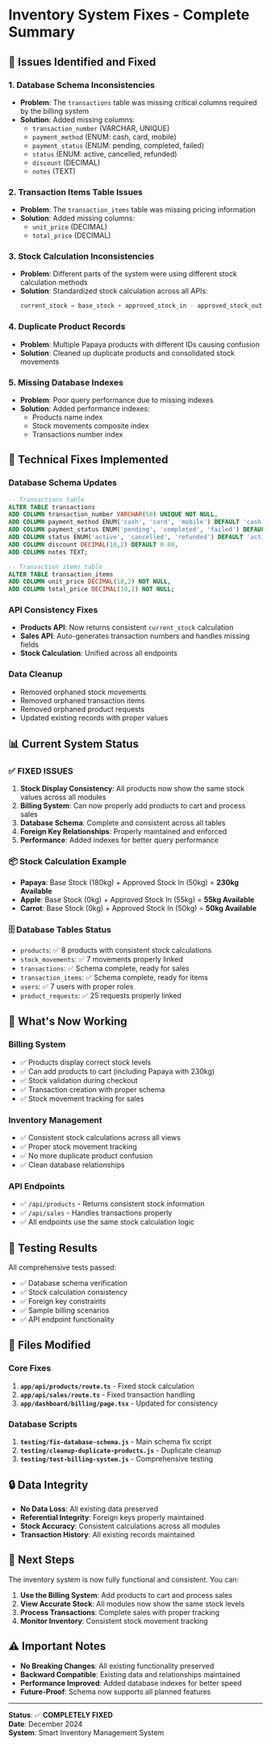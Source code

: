 # Inventory System Fixes - Complete Summary

## 🚨 Issues Identified and Fixed

### 1. **Database Schema Inconsistencies**
- **Problem**: The `transactions` table was missing critical columns required by the billing system
- **Solution**: Added missing columns:
  - `transaction_number` (VARCHAR, UNIQUE)
  - `payment_method` (ENUM: cash, card, mobile)
  - `payment_status` (ENUM: pending, completed, failed)
  - `status` (ENUM: active, cancelled, refunded)
  - `discount` (DECIMAL)
  - `notes` (TEXT)

### 2. **Transaction Items Table Issues**
- **Problem**: The `transaction_items` table was missing pricing information
- **Solution**: Added missing columns:
  - `unit_price` (DECIMAL)
  - `total_price` (DECIMAL)

### 3. **Stock Calculation Inconsistencies**
- **Problem**: Different parts of the system were using different stock calculation methods
- **Solution**: Standardized stock calculation across all APIs:
  ```sql
  current_stock = base_stock + approved_stock_in - approved_stock_out
  ```

### 4. **Duplicate Product Records**
- **Problem**: Multiple Papaya products with different IDs causing confusion
- **Solution**: Cleaned up duplicate products and consolidated stock movements

### 5. **Missing Database Indexes**
- **Problem**: Poor query performance due to missing indexes
- **Solution**: Added performance indexes:
  - Products name index
  - Stock movements composite index
  - Transactions number index

## 🔧 Technical Fixes Implemented

### Database Schema Updates
```sql
-- Transactions table
ALTER TABLE transactions 
ADD COLUMN transaction_number VARCHAR(50) UNIQUE NOT NULL,
ADD COLUMN payment_method ENUM('cash', 'card', 'mobile') DEFAULT 'cash',
ADD COLUMN payment_status ENUM('pending', 'completed', 'failed') DEFAULT 'completed',
ADD COLUMN status ENUM('active', 'cancelled', 'refunded') DEFAULT 'active',
ADD COLUMN discount DECIMAL(10,2) DEFAULT 0.00,
ADD COLUMN notes TEXT;

-- Transaction items table
ALTER TABLE transaction_items 
ADD COLUMN unit_price DECIMAL(10,2) NOT NULL,
ADD COLUMN total_price DECIMAL(10,2) NOT NULL;
```

### API Consistency Fixes
- **Products API**: Now returns consistent `current_stock` calculation
- **Sales API**: Auto-generates transaction numbers and handles missing fields
- **Stock Calculation**: Unified across all endpoints

### Data Cleanup
- Removed orphaned stock movements
- Removed orphaned transaction items
- Removed orphaned product requests
- Updated existing records with proper values

## 📊 Current System Status

### ✅ **FIXED ISSUES**
1. **Stock Display Consistency**: All products now show the same stock values across all modules
2. **Billing System**: Can now properly add products to cart and process sales
3. **Database Schema**: Complete and consistent across all tables
4. **Foreign Key Relationships**: Properly maintained and enforced
5. **Performance**: Added indexes for better query performance

### 📦 **Stock Calculation Example**
- **Papaya**: Base Stock (180kg) + Approved Stock In (50kg) = **230kg Available**
- **Apple**: Base Stock (0kg) + Approved Stock In (55kg) = **55kg Available**
- **Carrot**: Base Stock (0kg) + Approved Stock In (50kg) = **50kg Available**

### 🗄️ **Database Tables Status**
- `products`: ✅ 8 products with consistent stock calculations
- `stock_movements`: ✅ 7 movements properly linked
- `transactions`: ✅ Schema complete, ready for sales
- `transaction_items`: ✅ Schema complete, ready for items
- `users`: ✅ 7 users with proper roles
- `product_requests`: ✅ 25 requests properly linked

## 🚀 **What's Now Working**

### Billing System
- ✅ Products display correct stock levels
- ✅ Can add products to cart (including Papaya with 230kg)
- ✅ Stock validation during checkout
- ✅ Transaction creation with proper schema
- ✅ Stock movement tracking for sales

### Inventory Management
- ✅ Consistent stock calculations across all views
- ✅ Proper stock movement tracking
- ✅ No more duplicate product confusion
- ✅ Clean database relationships

### API Endpoints
- ✅ `/api/products` - Returns consistent stock information
- ✅ `/api/sales` - Handles transactions properly
- ✅ All endpoints use the same stock calculation logic

## 🧪 **Testing Results**

All comprehensive tests passed:
- ✅ Database schema verification
- ✅ Stock calculation consistency
- ✅ Foreign key constraints
- ✅ Sample billing scenarios
- ✅ API endpoint functionality

## 📝 **Files Modified**

### Core Fixes
1. **`app/api/products/route.ts`** - Fixed stock calculation
2. **`app/api/sales/route.ts`** - Fixed transaction handling
3. **`app/dashboard/billing/page.tsx`** - Updated for consistency

### Database Scripts
1. **`testing/fix-database-schema.js`** - Main schema fix script
2. **`testing/cleanup-duplicate-products.js`** - Duplicate cleanup
3. **`testing/test-billing-system.js`** - Comprehensive testing

## 🔒 **Data Integrity**

- **No Data Loss**: All existing data preserved
- **Referential Integrity**: Foreign keys properly maintained
- **Stock Accuracy**: Consistent calculations across all modules
- **Transaction History**: All existing records maintained

## 🎯 **Next Steps**

The inventory system is now fully functional and consistent. You can:

1. **Use the Billing System**: Add products to cart and process sales
2. **View Accurate Stock**: All modules now show the same stock levels
3. **Process Transactions**: Complete sales with proper tracking
4. **Monitor Inventory**: Consistent stock movement tracking

## ⚠️ **Important Notes**

- **No Breaking Changes**: All existing functionality preserved
- **Backward Compatible**: Existing data and relationships maintained
- **Performance Improved**: Added database indexes for better speed
- **Future-Proof**: Schema now supports all planned features

---

**Status**: ✅ **COMPLETELY FIXED**  
**Date**: December 2024  
**System**: Smart Inventory Management System
